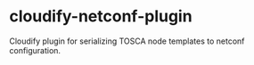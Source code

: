 # cloudify-netconf-plugin
Cloudify plugin for serializing TOSCA node templates to netconf configuration.
